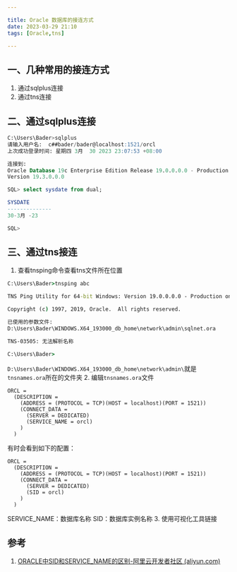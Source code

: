 ```yaml
---

title: Oracle 数据库的接连方式
date: 2023-03-29 21:10
tags: [Oracle,tns]

---
```


## 一、几种常用的接连方式
1. 通过sqlplus连接
2. 通过tns连接

<!-- more -->

## 二、通过sqlplus连接
```sql
C:\Users\Bader>sqlplus
请输入用户名:  c##bader/bader@localhost:1521/orcl
上次成功登录时间: 星期四 3月  30 2023 23:07:53 +08:00

连接到:
Oracle Database 19c Enterprise Edition Release 19.0.0.0.0 - Production
Version 19.3.0.0.0

SQL> select sysdate from dual;

SYSDATE
--------------
30-3月 -23

SQL>
```

## 三、通过tns接连
1. 查看tnsping命令查看tns文件所在位置
```cmd
C:\Users\Bader>tnsping abc

TNS Ping Utility for 64-bit Windows: Version 19.0.0.0.0 - Production on 30-3月 -2023 23:16:28

Copyright (c) 1997, 2019, Oracle.  All rights reserved.

已使用的参数文件:
D:\Users\Bader\WINDOWS.X64_193000_db_home\network\admin\sqlnet.ora

TNS-03505: 无法解析名称

C:\Users\Bader>
```
`D:\Users\Bader\WINDOWS.X64_193000_db_home\network\admin\`就是`tnsnames.ora`所在的文件夹
2. 编辑`tnsnames.ora`文件
```
ORCL =
  (DESCRIPTION =
    (ADDRESS = (PROTOCOL = TCP)(HOST = localhost)(PORT = 1521))
    (CONNECT_DATA =
      (SERVER = DEDICATED)
      (SERVICE_NAME = orcl)
    )
  )
```
有时会看到如下的配置：
```
ORCL =
  (DESCRIPTION =
    (ADDRESS = (PROTOCOL = TCP)(HOST = localhost)(PORT = 1521))
    (CONNECT_DATA =
      (SERVER = DEDICATED)
      (SID = orcl)
    )
  )

```
SERVICE_NAME：数据库名称
SID：数据库实例名称
3. 使用可视化工具链接

## 参考
1. [ORACLE中SID和SERVICE_NAME的区别-阿里云开发者社区 (aliyun.com)](https://developer.aliyun.com/article/454805)
